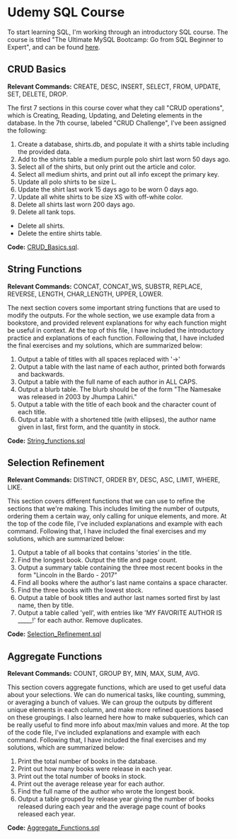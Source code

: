 # Udemy SQL Course
To start learning SQL, I'm working through an introductory SQL course. The course is titled "The Ultimate MySQL Bootcamp: Go from SQL Beginner to Expert", and can be found [here](https://www.udemy.com/course/the-ultimate-mysql-bootcamp-go-from-sql-beginner-to-expert/).

## CRUD Basics
**Relevant Commands:** CREATE, DESC, INSERT, SELECT, FROM, UPDATE, SET, DELETE, DROP.

The first 7 sections in this course cover what they call "CRUD operations", which is Creating, Reading, Updating, and Deleting elements in the database. In the 7th course, labeled "CRUD Challenge", I've been assigned the following:
 1. Create a database, shirts.db, and populate it with a shirts table including the provided data.
 2. Add to the shirts table a medium purple polo shirt last worn 50 days ago.
 3. Select all of the shirts, but only print out the article and color.
 4. Select all medium shirts, and print out all info except the primary key.
 5. Update all polo shirts to be size L.
 6. Update the shirt last work 15 days ago to be worn 0 days ago.
 7. Update all white shirts to be size XS with off-white color.
 8. Delete all shirts last worn 200 days ago.
 9. Delete all tank tops.
 - Delete all shirts.
 - Delete the entire shirts table.

**Code:** [CRUD_Basics.sql](https://github.com/superspysnake1/Udemy-SQL-Course/blob/c81bf36181fcaae221b4093f1d586118763f418d/CRUD_Basics.sql).

## String Functions
**Relevant Commands:** CONCAT, CONCAT_WS, SUBSTR, REPLACE, REVERSE, LENGTH, CHAR_LENGTH, UPPER, LOWER.

The next section covers some important string functions that are used to modify the outputs. For the whole section, we use example data from a bookstore, and provided relevent explanations for why each function might be useful in context. At the top of this file, I have included the introductory practice and explanations of each function. Following that, I have included the final exercises and my solutions, which are summarized below:
 1. Output a table of titles with all spaces replaced with '->'
 2. Output a table with the last name of each author, printed both forwards and backwards.
 3. Output a table with the full name of each author in ALL CAPS.
 4. Output a blurb table. The blurb should be of the form "The Namesake was released in 2003 by Jhumpa Lahiri."
 5. Output a table with the title of each book and the character count of each title.
 6. Output a table with a shortened title (with ellipses), the author name given in last, first form, and the quantity in stock.

**Code:** [String_functions.sql](https://github.com/superspysnake1/Udemy-SQL-Course/blob/c81bf36181fcaae221b4093f1d586118763f418d/String_Functions.sql)

## Selection Refinement
**Relevant Commands:** DISTINCT, ORDER BY, DESC, ASC, LIMIT, WHERE, LIKE.

This section covers different functions that we can use to refine the sections that we're making. This includes limiting the number of outputs, ordering them a certain way, only calling for unique elements, and more. At the top of the code file, I've included explanations and example with each command. Following that, I have included the final exercises and my solutions, which are summarized below:
 1. Output a table of all books that contains 'stories' in the title.
 2. Find the longest book. Output the title and page count.
 3. Output a summary table containing the three most recent books in the form "Lincoln in the Bardo - 2017"
 4. Find all books where the author's last name contains a space character.
 5. Find the three books with the lowest stock.
 6. Output a table of book titles and author last names sorted first by last name, then by title.
 7. Output a table called 'yell', with entries like 'MY FAVORITE AUTHOR IS _____!' for each author. Remove duplicates.

**Code:** [Selection_Refinement.sql](https://github.com/superspysnake1/Udemy-SQL-Course/blob/c81bf36181fcaae221b4093f1d586118763f418d/Selection_Refinement.sql)

## Aggregate Functions
**Relevant Commands:** COUNT, GROUP BY, MIN, MAX, SUM, AVG.

This section covers aggregate functions, which are used to get useful data about your selections. We can do numerical tasks, like counting, summing, or averaging a bunch of values. We can group the outputs by different unique elements in each column, and make more refined questions based on these groupings. I also learned here how to make subqueries, which can be really useful to find more info about max/min values and more. At the top of the code file, I've included explanations and example with each command. Following that, I have included the final exercises and my solutions, which are summarized below:
 1. Print the total number of books in the database.
 2. Print out how many books were release in each year.
 3. Print out the total number of books in stock.
 4. Print out the average release year for each author.
 5. Find the full name of the author who wrote the longest book.
 6. Output a table grouped by release year giving the number of books released during each year and the average page count of books released each year.

**Code:** [Aggregate_Functions.sql](https://github.com/superspysnake1/Udemy-SQL-Course/blob/c81bf36181fcaae221b4093f1d586118763f418d/Aggregate_Functions.sql)
